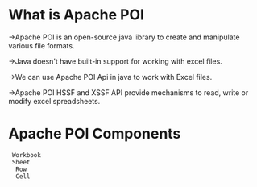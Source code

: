 What is Apache POI
=====================
->Apache POI is an open-source java library to create and manipulate various file formats.

->Java doesn't have built-in support for working with excel files.

->We can use Apache POI Api in java to work with Excel files.

->Apache POI HSSF and XSSF API provide mechanisms to read, write or modify excel spreadsheets.

Apache POI Components
======================
     Workbook
     Sheet
      Row
      Cell
